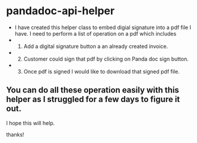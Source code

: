 # pandadoc-api-helper

* I have created this helper class to embed digial signature into a pdf file I have. I need to perform a list of operation on a pdf which includes
* 1. Add a digital signature button a an already created invoice.
* 2. Customer could sign that pdf by clicking on Panda doc sign button.
* 3. Once pdf is signed I would like to download that signed pdf file.


## You can do all these operation easily with this helper as I struggled for a few days to figure it out.

I hope this will help.

thanks!
